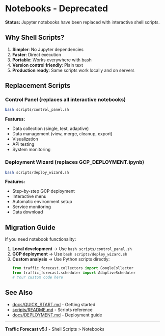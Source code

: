 # Notebooks - Deprecated

**Status:** Jupyter notebooks have been replaced with interactive shell scripts.

## Why Shell Scripts?

1. **Simpler**: No Jupyter dependencies
2. **Faster**: Direct execution
3. **Portable**: Works everywhere with bash
4. **Version control friendly**: Plain text
5. **Production ready**: Same scripts work locally and on servers

## Replacement Scripts

### Control Panel (replaces all interactive notebooks)

```bash
bash scripts/control_panel.sh
```

**Features:**
- Data collection (single, test, adaptive)
- Data management (view, merge, cleanup, export)
- Visualization
- API testing
- System monitoring

### Deployment Wizard (replaces GCP_DEPLOYMENT.ipynb)

```bash
bash scripts/deploy_wizard.sh
```

**Features:**
- Step-by-step GCP deployment
- Interactive menu
- Automatic environment setup
- Service monitoring
- Data download

## Migration Guide

If you need notebook functionality:

1. **Local development** → Use `bash scripts/control_panel.sh`
2. **GCP deployment** → Use `bash scripts/deploy_wizard.sh`
3. **Custom analysis** → Use Python scripts directly:
   ```python
   from traffic_forecast.collectors import GoogleCollector
   from traffic_forecast.scheduler import AdaptiveScheduler
   # Your custom code here
   ```

## See Also

- [docs/QUICK_START.md](../docs/QUICK_START.md) - Getting started
- [scripts/README.md](../scripts/README.md) - Scripts reference
- [docs/DEPLOYMENT.md](../docs/DEPLOYMENT.md) - Deployment guide

---

**Traffic Forecast v5.1** - Shell Scripts > Notebooks
